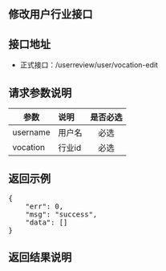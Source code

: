 修改用户行业接口
----------

接口地址
----------
  * 正式接口：/userreview/user/vocation-edit

请求参数说明
----------
|  参数         |说明          |是否必选|
| ------------- |:-------------|:-----:|
| username      | 用户名 |必选    |
| vocation      | 行业id |必选    |

返回示例
----------
<pre>
{
    "err": 0,
    "msg": "success",
    "data": []
}
</pre>

返回结果说明
----------
<pre>

</pre>